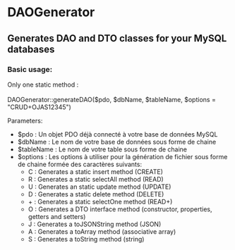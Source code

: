 # DAOGenerator
## Generates DAO and DTO classes for your MySQL databases
### Basic usage:<br>
Only one static method :<br>
<br>
DAOGenerator::generateDAO($pdo, $dbName, $tableName, $options = "CRUD+OJAS12345")

Parameters: 
- $pdo : Un objet PDO déjà connecté à votre base de données MySQL
- $dbName : Le nom de votre base de données sous forme de chaine
- $tableName : Le nom de votre table sous forme de chaine
- $options : Les options à utiliser pour la génération de fichier sous forme de chaine formée des caractères suivants:<br>
    * C : Generates a static insert method (CREATE)
    * R : Generates a static selectAll method (READ)
    * U : Generates an static update method (UPDATE)
    * D : Generates a static delete method (DELETE)
    * \+ : Generates a static selectOne method (READ+)
    * O : Generates a DTO interface method (constructor, properties, getters and setters)
    * J : Generates a toJSONString method (JSON)
    * A : Generates a toArray method (associative array)
    * S : Generates a toString method (string)
